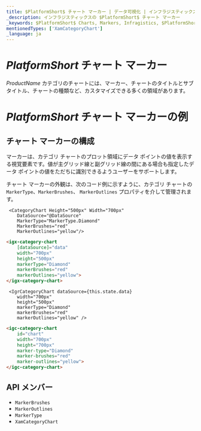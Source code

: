 ```yaml
---
title: $PlatformShort$ チャート マーカー | データ可視化 | インフラジスティックス
_description: インフラジスティックスの $PlatformShort$ チャート マーカー
_keywords: $PlatformShort$ Charts, Markers, Infragistics, $PlatformShort$ チャート, マーカー, インフラジスティックス
mentionedTypes: ['XamCategoryChart']
_language: ja
---
```


# $PlatformShort$ チャート マーカー

$ProductName$ カテゴリのチャートには、マーカー、チャートのタイトルとサブタイトル、チャートの種類など、カスタマイズできる多くの領域があります。

# $PlatformShort$ チャート マーカーの例

<code-view style="height: 500px"
           data-demos-base-url="{environment:dvDemosBaseUrl}"
           iframe-src="{environment:dvDemosBaseUrl}/charts/category-chart-marker-options"
           alt="$PlatformShort$ 構成オプションの例"
           github-src="charts/category-chart/marker-options">
</code-view>

<div class="divider--half"></div>

## チャート マーカーの構成

マーカーは、カテゴリ チャートのプロット領域にデータ ポイントの値を表示する視覚要素です。値が主グリッド線と副グリッド線の間にある場合も指定したデータ ポイントの値をただちに識別できるようユーザーをサポートします。

チャート マーカーの外観は、次のコード例に示すように、カテゴリ チャートの `MarkerType`、`MarkerBrushes`、 `MarkerOutlines` プロパティを介して管理されます。

```razor
 <CategoryChart Height="500px" Width="700px"
    DataSource="@DataSource"
    MarkerType="MarkerType.Diamond"
    MarkerBrushes="red"
    MarkerOutlines="yellow"/>
```

```html
<igx-category-chart
    [dataSource]="data"
    width="700px"
    height="500px"
    markerType="Diamond"
    markerBrushes="red"
    markerOutlines="yellow">
</igx-category-chart>
```

```tsx
 <IgrCategoryChart dataSource={this.state.data}
    width="700px"
    height="500px"
    markerType="Diamond"
    markerBrushes="red"
    markerOutlines="yellow" />
```
```html
<igc-category-chart
    id="chart"
    width="700px"
    height="700px"
    marker-type="Diamond"
    marker-brushes="red"
    marker-outlines="yellow">
</igc-category-chart>
```


## API メンバー
- `MarkerBrushes`
- `MarkerOutlines`
- `MarkerType`
- `XamCategoryChart`
